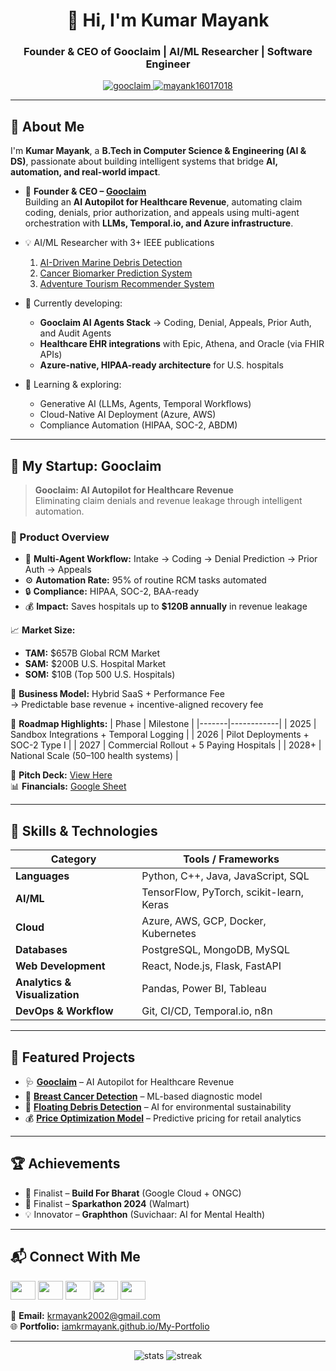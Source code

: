 <h1 align="center">👋 Hi, I'm Kumar Mayank</h1>
<h3 align="center">Founder & CEO of Gooclaim | AI/ML Researcher | Software Engineer</h3>

<p align="center">
  <a href="https://gooclaim.com" target="_blank">
    <img src="https://img.shields.io/badge/Visit-Gooclaim.com-blue?style=for-the-badge&logo=googlechrome" alt="gooclaim" />
  </a>
  <a href="https://twitter.com/mayank16017018" target="blank">
    <img src="https://img.shields.io/twitter/follow/mayank16017018?logo=twitter&style=for-the-badge" alt="mayank16017018" />
  </a>
</p>

---

## 🚀 About Me

I'm **Kumar Mayank**, a **B.Tech in Computer Science & Engineering (AI & DS)**, passionate about building intelligent systems that bridge **AI, automation, and real-world impact**.

- 🧠 **Founder & CEO – [Gooclaim](https://gooclaim.com)**  
  Building an **AI Autopilot for Healthcare Revenue**, automating claim coding, denials, prior authorization, and appeals using multi-agent orchestration with **LLMs, Temporal.io, and Azure infrastructure**.

- 💡 AI/ML Researcher with 3+ IEEE publications  
  1. [AI-Driven Marine Debris Detection](https://ieeexplore.ieee.org/document/10353339)  
  2. [Cancer Biomarker Prediction System](https://ieeexplore.ieee.org/document/10430291)  
  3. [Adventure Tourism Recommender System](https://ieeexplore.ieee.org/document/10564049)

- 🔭 Currently developing:
  - **Gooclaim AI Agents Stack** → Coding, Denial, Appeals, Prior Auth, and Audit Agents  
  - **Healthcare EHR integrations** with Epic, Athena, and Oracle (via FHIR APIs)  
  - **Azure-native, HIPAA-ready architecture** for U.S. hospitals  

- 🌱 Learning & exploring:
  - Generative AI (LLMs, Agents, Temporal Workflows)
  - Cloud-Native AI Deployment (Azure, AWS)
  - Compliance Automation (HIPAA, SOC-2, ABDM)

---

## 🏢 My Startup: Gooclaim

> **Gooclaim: AI Autopilot for Healthcare Revenue**  
> Eliminating claim denials and revenue leakage through intelligent automation.

### 💎 Product Overview
- 🤖 **Multi-Agent Workflow:** Intake → Coding → Denial Prediction → Prior Auth → Appeals  
- ⚙️ **Automation Rate:** 95% of routine RCM tasks automated  
- 🔒 **Compliance:** HIPAA, SOC-2, BAA-ready  
- 💰 **Impact:** Saves hospitals up to **$120B annually** in revenue leakage

📈 **Market Size:**
- **TAM:** $657B Global RCM Market  
- **SAM:** $200B U.S. Hospital Market  
- **SOM:** $10B (Top 500 U.S. Hospitals)

🧾 **Business Model:**
Hybrid SaaS + Performance Fee  
→ Predictable base revenue + incentive-aligned recovery fee

🧩 **Roadmap Highlights:**
| Phase | Milestone |
|-------|------------|
| 2025 | Sandbox Integrations + Temporal Logging |
| 2026 | Pilot Deployments + SOC-2 Type I |
| 2027 | Commercial Rollout + 5 Paying Hospitals |
| 2028+ | National Scale (50–100 health systems) |

📄 **Pitch Deck:** [View Here](https://gooclaim.com)  
📊 **Financials:** [Google Sheet](https://docs.google.com/spreadsheets/d/1Ql6lrW5gIxGKjAL7gY39PHhi-oMbRyOSBWqZzBVKDyg/edit?usp=sharing)

---

## 🧠 Skills & Technologies

| Category | Tools / Frameworks |
|-----------|--------------------|
| **Languages** | Python, C++, Java, JavaScript, SQL |
| **AI/ML** | TensorFlow, PyTorch, scikit-learn, Keras |
| **Cloud** | Azure, AWS, GCP, Docker, Kubernetes |
| **Databases** | PostgreSQL, MongoDB, MySQL |
| **Web Development** | React, Node.js, Flask, FastAPI |
| **Analytics & Visualization** | Pandas, Power BI, Tableau |
| **DevOps & Workflow** | Git, CI/CD, Temporal.io, n8n |

---

## 🧩 Featured Projects

- 🩺 [**Gooclaim**](https://gooclaim.com) – AI Autopilot for Healthcare Revenue  
- 🧠 [**Breast Cancer Detection**](https://github.com/Iamkrmayank/Breast-Cancer-Prediction) – ML-based diagnostic model  
- 🧹 [**Floating Debris Detection**](https://github.com/Iamkrmayank/Floating-Debris-Detection) – AI for environmental sustainability  
- 💰 [**Price Optimization Model**](https://github.com/Iamkrmayank/Price-Optimization-Model) – Predictive pricing for retail analytics  

---

## 🏆 Achievements

- 🥇 Finalist – **Build For Bharat** (Google Cloud + ONGC)  
- 🧠 Finalist – **Sparkathon 2024** (Walmart)  
- 💡 Innovator – **Graphthon** (Suvichaar: AI for Mental Health)

---

## 📬 Connect With Me

<p align="left">
<a href="https://linkedin.com/in/kumar-mayank-392381168" target="_blank"><img src="https://raw.githubusercontent.com/rahuldkjain/github-profile-readme-generator/master/src/images/icons/Social/linked-in-alt.svg" height="30" width="40" /></a>
<a href="https://twitter.com/mayank16017018" target="_blank"><img src="https://raw.githubusercontent.com/rahuldkjain/github-profile-readme-generator/master/src/images/icons/Social/twitter.svg" height="30" width="40" /></a>
<a href="https://instagram.com/iamkrmayank" target="_blank"><img src="https://raw.githubusercontent.com/rahuldkjain/github-profile-readme-generator/master/src/images/icons/Social/instagram.svg" height="30" width="40" /></a>
<a href="https://github.com/Iamkrmayank" target="_blank"><img src="https://raw.githubusercontent.com/rahuldkjain/github-profile-readme-generator/master/src/images/icons/Social/github.svg" height="30" width="40" /></a>
<a href="https://suvichaar.org" target="_blank"><img src="https://raw.githubusercontent.com/rahuldkjain/github-profile-readme-generator/master/src/images/icons/Social/globe.svg" height="30" width="40" /></a>
</p>

📧 **Email:** krmayank2002@gmail.com  
🌐 **Portfolio:** [iamkrmayank.github.io/My-Portfolio](https://iamkrmayank.github.io/My-Portfolio)  

---

<p align="center">
  <img src="https://github-readme-stats.vercel.app/api?username=iamkrmayank&show_icons=true&theme=react" alt="stats" />
  <img src="https://github-readme-streak-stats.herokuapp.com/?user=iamkrmayank&theme=react" alt="streak" />
</p>
